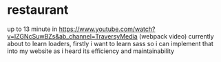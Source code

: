 # restaurant

up to 13 minute in https://www.youtube.com/watch?v=IZGNcSuwBZs&ab_channel=TraversyMedia (webpack video)
currently about to learn loaders, firstly i want to learn sass so i can implement that into my website as i heard its efficiency and maintainability

